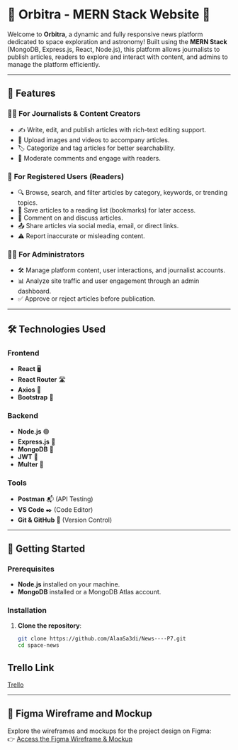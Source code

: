 # 🚀 Orbitra - MERN Stack Website 🌌

Welcome to **Orbitra**, a dynamic and fully responsive news platform dedicated to space exploration and astronomy! Built using the **MERN Stack** (MongoDB, Express.js, React, Node.js), this platform allows journalists to publish articles, readers to explore and interact with content, and admins to manage the platform efficiently.

---

## 🌟 Features

### 👩‍💻 **For Journalists & Content Creators**
- ✍️ Write, edit, and publish articles with rich-text editing support.
- 📸 Upload images and videos to accompany articles.
- 🏷️ Categorize and tag articles for better searchability.
- 💬 Moderate comments and engage with readers.

### 👤 **For Registered Users (Readers)**
- 🔍 Browse, search, and filter articles by category, keywords, or trending topics.
- 📑 Save articles to a reading list (bookmarks) for later access.
- 💬 Comment on and discuss articles.
- 📤 Share articles via social media, email, or direct links.
- ⚠️ Report inaccurate or misleading content.

### 👨‍💼 **For Administrators**
- 🛠️ Manage platform content, user interactions, and journalist accounts.
- 📊 Analyze site traffic and user engagement through an admin dashboard.
- ✅ Approve or reject articles before publication.

---

## 🛠️ Technologies Used

### Frontend
- **React** 🖥️
- **React Router** 🛣️
- **Axios** 📡
- **Bootstrap** 🎨

### Backend
- **Node.js** 🟢
- **Express.js** 🚀
- **MongoDB** 🍃
- **JWT** 🔐
- **Multer** 📁

### Tools
- **Postman** 📬 (API Testing)
- **VS Code** ✒️ (Code Editor)
- **Git & GitHub** 🐙 (Version Control)

---

## 🚀 Getting Started

### Prerequisites
- **Node.js** installed on your machine.
- **MongoDB** installed or a MongoDB Atlas account.

### Installation

1. **Clone the repository**:
   ```bash
   git clone https://github.com/AlaaSa3di/News----P7.git
   cd space-news

## Trello Link

[Trello](https://trello.com/invite/b/67d151c624259e81f6f3d663/ATTI6d06099e3096f030ede832165a68a99305093EFF/news-project)

---

## 🎨 Figma Wireframe and Mockup

Explore the wireframes and mockups for the project design on Figma:  
👉 [Access the Figma Wireframe & Mockup](https://www.figma.com/design/khm6TwCMf2JRxZkcf3WVmy/Space-News?node-id=0-1&t=ivpd07CoWIwV6cOw-1)
